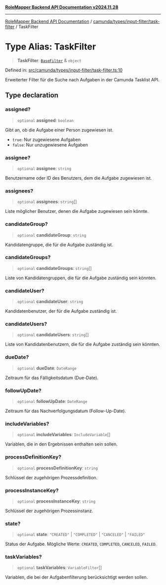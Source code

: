 [**RoleMapper Backend API Documentation v2024.11.28**](../../../../../README.md)

***

[RoleMapper Backend API Documentation](../../../../../modules.md) / [camunda/types/input-filter/task-filter](../README.md) / TaskFilter

# Type Alias: TaskFilter

> **TaskFilter**: [`BaseFilter`](../../base-filter/type-aliases/BaseFilter.md) & `object`

Defined in: [src/camunda/types/input-filter/task-filter.ts:10](https://github.com/FlowCraft-AG/RoleMapper/blob/145632709283208e820d3cdbc6b2193b07b9900d/backend/src/camunda/types/input-filter/task-filter.ts#L10)

Erweiterter Filter für die Suche nach Aufgaben in der Camunda Tasklist API.

## Type declaration

### assigned?

> `optional` **assigned**: `boolean`

Gibt an, ob die Aufgabe einer Person zugewiesen ist.
- `true`: Nur zugewiesene Aufgaben
- `false`: Nur unzugewiesene Aufgaben

### assignee?

> `optional` **assignee**: `string`

Benutzername oder ID des Benutzers, dem die Aufgabe zugewiesen ist.

### assignees?

> `optional` **assignees**: `string`[]

Liste möglicher Benutzer, denen die Aufgabe zugewiesen sein könnte.

### candidateGroup?

> `optional` **candidateGroup**: `string`

Kandidatengruppe, die für die Aufgabe zuständig ist.

### candidateGroups?

> `optional` **candidateGroups**: `string`[]

Liste von Kandidatengruppen, die für die Aufgabe zuständig sein könnten.

### candidateUser?

> `optional` **candidateUser**: `string`

Kandidatenbenutzer, der für die Aufgabe zuständig ist.

### candidateUsers?

> `optional` **candidateUsers**: `string`[]

Liste von Kandidatenbenutzern, die für die Aufgabe zuständig sein könnten.

### dueDate?

> `optional` **dueDate**: `DateRange`

Zeitraum für das Fälligkeitsdatum (Due-Date).

### followUpDate?

> `optional` **followUpDate**: `DateRange`

Zeitraum für das Nachverfolgungsdatum (Follow-Up-Date).

### includeVariables?

> `optional` **includeVariables**: `IncludeVariable`[]

Variablen, die in den Ergebnissen enthalten sein sollen.

### processDefinitionKey?

> `optional` **processDefinitionKey**: `string`

Schlüssel der zugehörigen Prozessdefinition.

### processInstanceKey?

> `optional` **processInstanceKey**: `string`

Schlüssel der zugehörigen Prozessinstanz.

### state?

> `optional` **state**: `"CREATED"` \| `"COMPLETED"` \| `"CANCELED"` \| `"FAILED"`

Status der Aufgabe.
Mögliche Werte: `CREATED`, `COMPLETED`, `CANCELED`, `FAILED`.

### taskVariables?

> `optional` **taskVariables**: `VariableFilter`[]

Variablen, die bei der Aufgabenfilterung berücksichtigt werden sollen.
